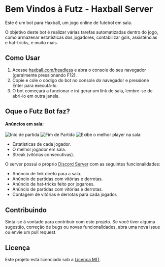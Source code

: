 # Bem Vindos à Futz - Haxball Server

Este é um bot para Haxball, um jogo online de futebol em sala.

O objetivo deste bot é realizar várias tarefas automatizadas dentro do jogo, como armazenar estatísticas dos jogadores, contabilizar gols, assistências e hat-tricks, e muito mais.

## Como Usar

1. Acesse [haxball.com/headless](https://www.haxball.com/headless) e abra o console do seu navegador (geralmente pressionando F12).
2. Copie e cole o código do bot no console do navegador e pressione Enter para executá-lo.
3. O bot começará a funcionar e irá gerar um link de sala, lembre-se de abri-lo em outra janela.

## Oque o Futz Bot faz?

#### Anúncios em sala:

![Inio de partida](https://cdn.discordapp.com/attachments/1113830556967379064/1122889369380995092/image.png)
![Fim de Partida](https://media.discordapp.net/attachments/1108404626614665228/1117292179971375114/image.png?width=279&height=107)
![Exibe o melhor player na sala](https://cdn.discordapp.com/attachments/1113830556967379064/1122888903033114705/image.png)

- Estatisticas de cada jogador.
- O melhor jogador em sala.
- Streak (vitórias consecutivas).

O server possui o próprio [Discord Server](https://discord.gg/AR7ypuzJG8) com as seguintes funcionalidades:

- Anúncio de link direto para a sala.
- Anúncio de partidas com vitórias e derrotas.
- Anúncio de hat-tricks feito por jogaroes.
- Anúncio de partidas com vitórias e derrotas.
- Contagem de vitórias e derrotas para cada jogador.

## Contribuindo

Sinta-se à vontade para contribuir com este projeto. Se você tiver alguma sugestão, correção de bugs ou novas funcionalidades, abra uma nova issue ou envie um pull request.

## Licença

Este projeto está licenciado sob a [Licença MIT](https://opensource.org/licenses/MIT).
